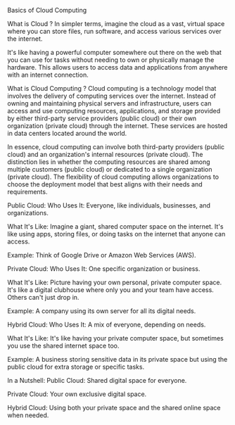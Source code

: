 Basics of Cloud Computing

What is Cloud ?
In simpler terms, imagine the cloud as a vast, virtual space where you can store files, run software, and access various services over the internet.

It's like having a powerful computer somewhere out there on the web that you can use for tasks without needing to own or physically manage the hardware. This allows users to access data and applications from anywhere with an internet connection.

What is Cloud Computing ?
Cloud computing is a technology model that involves the delivery of computing services over the internet. Instead of owning and maintaining physical servers and infrastructure, users can access and use computing resources, applications, and storage provided by either third-party service providers (public cloud) or their own organization (private cloud) through the internet. These services are hosted in data centers located around the world.

In essence, cloud computing can involve both third-party providers (public cloud) and an organization's internal resources (private cloud). The distinction lies in whether the computing resources are shared among multiple customers (public cloud) or dedicated to a single organization (private cloud). The flexibility of cloud computing allows organizations to choose the deployment model that best aligns with their needs and requirements.

Public Cloud:
Who Uses It: Everyone, like individuals, businesses, and organizations.

What It's Like: Imagine a giant, shared computer space on the internet. It's like using apps, storing files, or doing tasks on the internet that anyone can access.

Example: Think of Google Drive or Amazon Web Services (AWS).

Private Cloud:
Who Uses It: One specific organization or business.

What It's Like: Picture having your own personal, private computer space. It's like a digital clubhouse where only you and your team have access. Others can't just drop in.

Example: A company using its own server for all its digital needs.

Hybrid Cloud:
Who Uses It: A mix of everyone, depending on needs.

What It's Like: It's like having your private computer space, but sometimes you use the shared internet space too.

Example: A business storing sensitive data in its private space but using the public cloud for extra storage or specific tasks.

In a Nutshell:
Public Cloud: Shared digital space for everyone.

Private Cloud: Your own exclusive digital space.

Hybrid Cloud: Using both your private space and the shared online space when needed.
